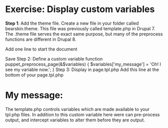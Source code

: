 # Exercise: Display custom variables

**Step 1**: Add the theme file.
Create a new file in your folder called bearskin.theme. This file was previously called template.php in Drupal 7. The .theme file serves the exact same purpose, but many of the preprocess functions are different in Drupal 8.



Add one line to start the document
<?php 
but do not close the with ?>
Save
Step 2: Define a custom variable
function puppet_preprocess_page(&$variables) {
	$variables['my_message'] = 'Oh! I see my variable now.';
}
Step 3: Display in page.tpl.php
Add this line at the bottom of  your page.tpl.php
<h1>My message: <?php print $my_message; ?></h1>
The template.php controls variables which are made available to your tpl.php files. In addition to this custom variable here were can pre-process output, and intercept variables to alter them before they are output. 
